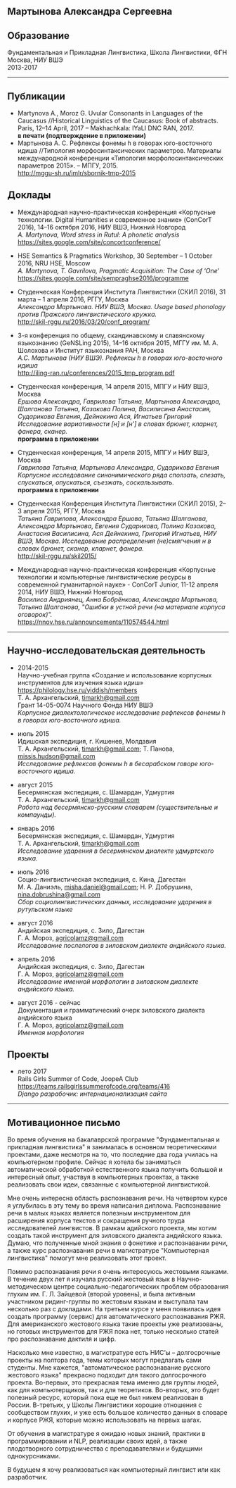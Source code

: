 Мартынова Александра Сергеевна 
------------------------------

## Образование
Фундаментальная и Прикладная Лингвистика, Школа Лингвистики, ФГН \
Москва, НИУ ВШЭ \
2013-2017
***

## Публикации
* Martynova A., Moroz G. Uvular Consonants in Languages of the Caucasus //Historical Linguistics of the Caucasus: Book of abstracts. Paris, 12–14 April, 2017 – Makhachkala: IYaLI DNC RAN, 2017. \
**в печати (подтверждение в приложении)**
* Мартынова А. С. Рефлексы фонемы h в говорах юго-восточного идиша //Типология морфосинтаксических параметров. Материалы международной конференции «Типология морфолосинтаксических параметров 2015». – МПГУ, 2015. \
<http://mggu-sh.ru/imlr/sbornik-tmp-2015>

## Доклады
* Международная научно-практическая конференция «Корпусные технологии. Digital Humanities и современное знание» (ConCorT 2016), 14–16 октября 2016, НИУ ВШЭ, Нижний Новгород \
*A. Martynova, Word stress in Rutul: A phonetic analysis* \
<https://sites.google.com/site/concortconference/>

* HSE Semantics & Pragmatics Workshop, 30 September – 1 October 2016, NRU HSE, Moscow \
*A. Martynova, T. Gavrilova, Pragmatic Acquisition: The Case of ‘One’* \
<https://sites.google.com/site/sempraghse2016/programme>

* Студенческая Конференция Института Лингвистики (СКИЛ 2016), 31 марта – 1 апреля 2016, РГГУ, Москва \
*Александра Мартынова. НИУ ВШЭ, Москва. Usage based phonology против Пражского лингвистического кружка.* \
<http://skil-rggu.ru/2016/03/20/conf_program/>

* 3-я конференция по общему, скандинавскому и славянскому языкознанию (GeNSLing 2015), 14–16 октября 2015, МГГУ им. М. А. Шолохова и Институт языкознания РАН, Москва \
*А.С. Мартынова (НИУ ВШЭ). Рефлексы h в говорах юго-восточного идиша* \
<http://iling-ran.ru/conferences/2015_tmp_program.pdf>

* Студенческая конференция, 14 апреля 2015, МПГУ и НИУ ВШЭ, Москва \
*Ершова Александра, Гаврилова Татьяна, Мартынова Александра, Шалганова Татьяна,
Казакова Полина, Василисина Анастасия, Сударикова Евгения, Дейнекина Ася, Игнатьев
Григорий Исследование вариативности [н] и [н'] в словах брюнет, кларнет, фанера, сканер.* \
**программа в приложении**

* Студенческая конференция, 14 апреля 2015, МПГУ и НИУ ВШЭ, Москва \
*Гаврилова Татьяна, Мартынова Александра, Сударикова Евгения Корпусное
исследование синонимического ряда сползать, слезать, спускаться, опускаться, съезжать,
соскальзывать.* \
**программа в приложении**

* Студенческая Конференция Института Лингвистики (СКИЛ 2015), 2–3 апреля 2015, РГГУ, Москва \
*Татьяна Гаврилова, Александра Ершова, Татьяна Шалганова, Александра Мартынова, Евгения Сударикова, Полина Казакова, Анастасия Василисина, Ася Дейнекина, Григорий Игнатьев, НИУ ВШЭ, Москва. Исследование распределения (не)смягчения н в словах брюнет, сканер, кларнет, фанера.* \
<http://skil-rggu.ru/skil2015/>

* Международная научно-практическая конференция «Корпусные технологии и компьютерные лингвистические ресурсы  в современной гуманитарной науке» -  ConCorT Junior, 11-12 апреля 2014, НИУ ВШЭ, Нижний Новгород \
*Василиса Андриянец, Анна Бобрёнкова, Александра Мартынова, Татьяна Шалганова, "Ошибки в устной речи (на материале корпуса оговорок)".* \
<https://nnov.hse.ru/announcements/110574544.html>
***

## Научно-исследовательская деятельность
* 2014-2015 \
Научно-учебная группа «Создание и использование корпусных инструментов для изучения языка идиш» \
<https://philology.hse.ru/yiddish/members> \
Т. А. Архангельский, timarkh@gmail.com \
Грант 14-05-0074 Научного Фонда НИУ ВШЭ \
*Корпусное диалектологическое исследование рефлексов фонемы h в говорах юго-восточного идиша.*

* июль 2015 \
Идишская экспедиция, г. Кишенев, Молдавия \
Т. А. Архангельский, timarkh@gmail.com; Т. Панова, missis.hudson@gmail.com \
*Исследование рефлексов фонемы h в бесарабском говоре юго-восточного идиша.*

* август 2015 \
Бесермянская экспедиция, с. Шамардан, Удмуртия \
Т. А. Архангельский, timarkh@gmail.com \
*Работа над бесермянско-русским словарем (существительные и компаунды).*

* январь 2016 \
Бесермянская экспедиция, с. Шамардан, Удмуртия \
Т. А. Архангельский, timarkh@gmail.com \
*Исследование ударения в бесермянском диалекте удмуртского языка.*

* июль 2016 \
Социо-лингвистическая экспедиция, с. Кина, Дагестан \
М. А. Даниэль, misha.daniel@gmail.com; Н. Р. Добрушина, nina.dobrushina@gmail.com \
*Сбор социолингвистических данных, исследование ударения в рутульском языке*

* август 2016 \
Андийская экспедиция, с. Зило, Дагестан \
Г. А. Мороз, agricolamz@gmail.com \
*Исследование послелогов в зиловском диалекте андийского языка.*

* апрель 2016 \
Андийская экспедиция, с. Зило, Дагестан \
Г. А. Мороз, agricolamz@gmail.com \
*Исследование именной морфологии в зиловском диалекте андийского языка.*

* август 2016 - сейчас \
Документация и грамматический очерк зиловского диалекта андийского языка \
Г. А. Мороз, agricolamz@gmail.com \
*Именная морфология*


## Проекты
* лето 2017 \
Rails Girls Summer of Code, JoopeA Club \
https://teams.railsgirlssummerofcode.org/teams/416 \
*Django разрабочик: интернационализация сайта*
***
## Мотивационное письмо
Во время обучения на бакалаврской программе "Фундаментальная и прикладная лингвистика" я занималась в основном теоретическими проектами, даже несмотря на то, что последние два года училась на компьютерном профиле. Сейчас я хотела бы заниматься автоматической обработкой естественного языка получить большой и интересный опыт, участвуя в компьютерных проектах, а также реализовать свои идеи, связанные с компьютерной лингвистикой.

Мне очень интересна область распознавания речи. На четвертом курсе я углубилась в эту тему во время написания диплома. Распознавание речи в малых языках является полезным инструментом для расширения корпуса текстов и сокращения ручного труда исследователей лингвистов. В рамкам адийского проекта, мы хотим создать такой инструмент для зиловского диалекта андийского языка. Думаю, что полученные мной знания о фонетике и распознавании речи, а также курс распознавания речи в магистратуре "Компьютерная лингвистика" помогут мне реализовать этот проект.

Помимо распознавания речи я очень интересуюсь жестовыми языками. В течение двух лет я изучала русский жестовый язык в Научно-методическом центре социально-педагогических проблем образования глухим им. Г. Л. Зайцевой (второй уровень), и была активным участником ридинг-группы по жестовым языкам и выступала там несколько раз с докладами. На третьем курсе у меня появилась идея создать программу (сервис) для автоматического распознавания РЖЯ. Для американского жестового языка такие проекты уже реализованы, но готовых инструментов для РЖЯ пока нет, только несколько статей про распознавание дактиля и цифр.

Насколько мне известно, в магистратуре есть НИС'ы – долгосрочные проекты на полтора года, темы которых могут предлагать сами студенты. Мне кажется,  "автоматическое распознавание русского жестового языка" прекрасно подходит для такого долгосрочного проекта. Во-первых, это прекрасная тема именно для группы людей, как для компьютерщиков, так и для теоретиков. Во-вторых, это будет полезный ресурс, который пока еще не был никем реализован в России. В-третьих, у Школы Лингвистики хорошие отношения с сообществом глухих, и уже есть большое количество данных в словаре и корпусе РЖЯ, которые можно использовать на первых шагах. 

От обучения в магистратуре я ожидаю новых знаний, практики в программировании и NLP, реализации своих идей, а также плодотворного сотрудничества с преподавателями и будущими однокурсниками.

В будущем я хочу реализоваться как компьютерный лингвист или как разработчик.

